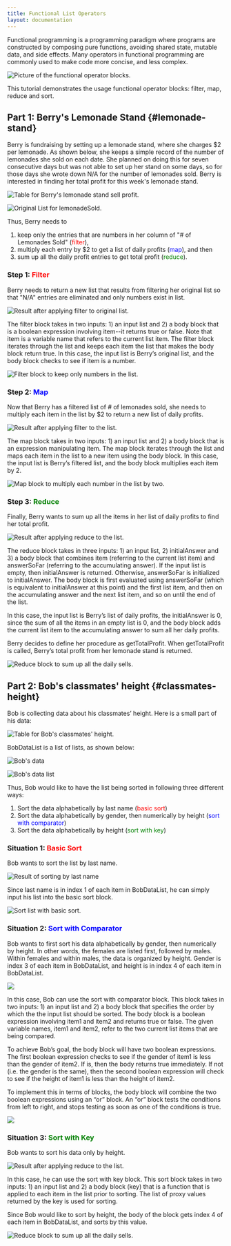 ```yaml
---
title: Functional List Operators
layout: documentation
---
```


Functional programming is a programming paradigm where programs are constructed by composing pure functions, avoiding shared state, mutable data, and side effects.
Many operators in functional programming are commonly used to make code more concise, and less complex.

![Picture of the functional operator blocks.](images/pholoblocks.png)

This tutorial demonstrates the usage functional operator blocks: filter, map, reduce and sort.

## Part 1: Berry's Lemonade Stand  {#lemonade-stand}

Berry is fundraising by setting up a lemonade stand, where she charges $2 per lemonade.
As shown below, she keeps a simple record of the number of lemonades she sold on each date.
She planned on doing this for seven consecutive days but was not able to set up her stand on some days, so for those days she wrote down N/A for the number of lemonades sold.
Berry is interested in finding her total profit for this week's lemonade stand.

![Table for Berry's lemonade stand sell profit.](images/lemonadeStandTable.png)

![Original List for lemonadeSold.](images/originalList.png)

Thus, Berry needs to

1. keep only the entries that are numbers in her column of "# of Lemonades Sold" (<span style="color: red">filter</span>),
2. multiply each entry by $2 to get a list of daily profits (<span style="color: blue">map</span>), and then
3. sum up all the daily profit entries to get total profit (<span style="color: green">reduce</span>).

### Step 1: <span style="color: red" id="filter">Filter</span>

Berry needs to return a new list that results from filtering her original list so that "N/A" entries are eliminated and only numbers exist in list.

![Result after applying filter to original list.](images/filterResult.png)

The filter block takes in two inputs: 1) an input list and 2) a body block that is a boolean expression involving item--it returns true or false.
Note that item is a variable name that refers to the current list item.
The filter block iterates through the list and keeps each item the list that makes the body block return true.
In this case, the input list is Berry’s original list, and the body block checks to see if item is a number.

![Filter block to keep only numbers in the list.](images/filterBlock.png)

### Step 2: <span style="color: blue" id="map">Map</span>

Now that Berry has a filtered list of # of lemonades sold, she needs to multiply each item in the list by $2 to return a new list of daily profits.

![Result after applying filter to the list.](images/mapResult.png)

The map block takes in two inputs: 1) an input list and 2) a body block that is an expression manipulating item. The map block iterates through the list and maps each item in the list to a new item using the body block.
In this case, the input list is Berry’s filtered list, and the body block multiplies each item by 2.

![Map block to multiply each number in the list by two.](images/mapBlock.png)

### Step 3: <span style="color: green" id="reduce">Reduce</span>

Finally, Berry wants to sum up all the items in her list of daily profits to find her total profit.

![Result after applying reduce to the list.](images/reduceResult.png)

The reduce block takes in three inputs: 1) an input list, 2) initialAnswer and 3) a body block that combines item (referring to the current list item) and answerSoFar (referring to the accumulating answer).
If the input list is empty, then initialAnswer is returned. Otherwise, answerSoFar is initialized to initialAnswer.
The body block is first evaluated using answerSoFar (which is equivalent to initialAnswer at this point) and the first list item, and then on the accumulating answer and the next list item, and so on until the end of the list.

In this case, the input list is Berry’s list of daily profits, the initialAnswer is 0, since the sum of all the items in an empty list is 0, and the body block adds the current list item to the accumulating answer to sum all her daily profits.

Berry decides to define her procedure as getTotalProfit. When getTotalProfit is called, Berry’s total profit from her lemonade stand is returned.

![Reduce block to sum up all the daily sells.](images/reduceBlock.png)

## Part 2: Bob's classmates' height  {#classmates-height}

Bob is collecting data about his classmates’ height. Here is a small part of his data:

![Table for Bob's classmates' height.](images/heightTable.png)

BobDataList is a list of lists, as shown below:

![Bob's data](images/bobData.png)

![Bob's data list](images/bobDataList.png)

Thus, Bob would like to have the list being sorted in following three different ways: 

1. Sort the data alphabetically by last name (<span style="color: red">basic sort</span>)
2. Sort the data alphabetically by gender, then numerically by height (<span style="color: blue">sort with comparator</span>)
3. Sort the data alphabetically by height (<span style="color: green">sort with key</span>)

### Situation 1: <span style="color: red" id="sort">Basic Sort</span>

Bob wants to sort the list by last name.

![Result of sorting by last name](images/sortLastNameResult.png)

Since last name is in index 1 of each item in BobDataList, he can simply input his list into the basic sort block.

![Sort list with basic sort.](images/sortLastNameBlock.png)

### Situation 2: <span style="color: blue" id="sortwithcomparator">Sort with Comparator</span>

Bob wants to first sort his data alphabetically by gender, then numerically by height.
In other words, the females are listed first, followed by males.
Within females and within males, the data is organized by height.
Gender is index 3 of each item in BobDataList, and height is in index 4 of each item in BobDataList.

![](images/sortGenderHeightResult.png)

In this case, Bob can use the sort with comparator block.
This block takes in two inputs: 1) an input list and 2) a body block that specifies the order by which the the input list should be sorted.
The body block is a boolean expression involving item1 and item2 and returns true or false.
The given variable names, item1 and item2, refer to the two current list items that are being compared.

To achieve Bob’s goal, the body block will have two boolean expressions.
The first boolean expression checks to see if the gender of item1 is less than the gender of item2.
If is, then the body returns true immediately. If not (i.e. the gender is the same), then the second boolean expression will check to see if the height of item1 is less than the height of item2.

To implement this in terms of blocks, the body block will combine the two boolean expressions using an “or” block.
An “or” block tests the conditions from left to right, and stops testing as soon as one of the conditions is true.

![](images/sortGenderHeightBlock.png)

### Situation 3: <span style="color: green" id="sortwithkey">Sort with Key</span>

Bob wants to sort his data only by height.

![Result after applying reduce to the list.](images/sortHeightResult.png)

In this case, he can use the sort with key block.
This sort block takes in two inputs: 1) an input list and 2) a body block (key) that is a function that is applied to each item in the list prior to sorting.
The list of proxy values returned by the key is used for sorting.

Since Bob would like to sort by height, the body of the block gets index 4 of each item in BobDataList, and sorts by this value.

![Reduce block to sum up all the daily sells.](images/sortHeightBlock.png)

